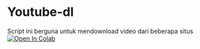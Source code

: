 # Youtube-dl
Script ini berguna untuk mendownload video dari beberapa situs
<br>
<a href="https://colab.research.google.com/github/alfiankids/GoogleColab/blob/main/Youtube-dl/styleYoutubedl.ipynb" target="_parent\"><img src="https://colab.research.google.com/assets/colab-badge.svg" alt="Open In Colab"/></a>
